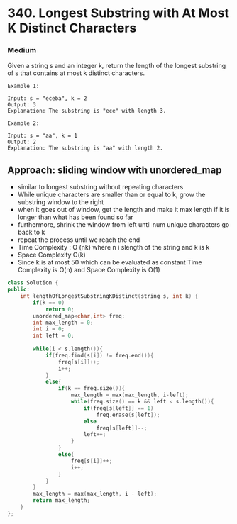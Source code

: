 # 340. Longest Substring with At Most K Distinct Characters
### Medium

Given a string s and an integer k, return the length of the longest substring of s that contains at most k distinct characters.

    Example 1:

    Input: s = "eceba", k = 2
    Output: 3
    Explanation: The substring is "ece" with length 3.

    Example 2:

    Input: s = "aa", k = 1
    Output: 2
    Explanation: The substring is "aa" with length 2.

## Approach: sliding window with unordered_map
* similar to longest substring without repeating characters
* While unique characters are smaller than or equal to k, grow the substring window to the right
* when it goes out of window, get the length and make it max length if it is longer than what has been found so far
* furthermore, shrink the window from left until num unique characters go back to k
* repeat the process until we reach the end
* Time Complexity : O (nk) where n i slength of the string and k is k
* Space Complexity O(k)
* Since k is at most 50 which can be evaluated as constant Time Complexity is O(n) and Space Complexity is O(1)

```cpp
class Solution {
public:
    int lengthOfLongestSubstringKDistinct(string s, int k) {
        if(k == 0)
            return 0;
        unordered_map<char,int> freq;
        int max_length = 0;
        int i = 0;
        int left = 0;
        
        while(i < s.length()){  
            if(freq.find(s[i]) != freq.end()){
                freq[s[i]]++;
                i++;
            }
            else{
                if(k == freq.size()){
                    max_length = max(max_length, i-left);
                    while(freq.size() == k && left < s.length()){
                        if(freq[s[left]] == 1)
                            freq.erase(s[left]);
                        else
                            freq[s[left]]--;
                        left++;
                    }
                }
                else{
                    freq[s[i]]++;
                    i++;
                }
            }  
        }
        max_length = max(max_length, i - left);
        return max_length;
    }
};
```